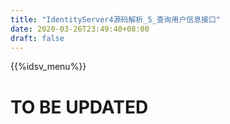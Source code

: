 ```yaml
---
title: "IdentityServer4源码解析_5_查询用户信息接口"
date: 2020-03-26T23:49:40+08:00
draft: false
---
```

{{%idsv_menu%}}
# TO BE UPDATED
